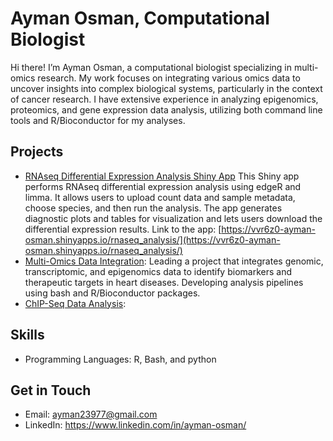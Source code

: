 # Ayman Osman, Computational Biologist
Hi there! I’m Ayman Osman, a computational biologist specializing in multi-omics research. My work focuses on integrating various omics data to uncover insights into complex biological systems, particularly in the context of cancer research. I have extensive experience in analyzing epigenomics, proteomics, and gene expression data analysis, utilizing both command line tools and R/Bioconductor for my analyses.

## Projects
- [RNAseq Differential Expression Analysis Shiny App](https://github.com/osman12345/RNAseq_analysis) This Shiny app performs RNAseq differential expression analysis using edgeR and limma. It allows users to upload count data and sample metadata, choose species, and then run the analysis. The app generates diagnostic plots and tables for visualization and lets users download the differential expression results.
Link to the app:
  [https://vvr6z0-ayman-osman.shinyapps.io/rnaseq_analysis/](https://vvr6z0-ayman-osman.shinyapps.io/rnaseq_analysis/)
- [Multi-Omics Data Integration](https://github.com/osman12345/Multi-Omics-Data-Integration): Leading a project that integrates genomic, transcriptomic, and epigenomics data to identify biomarkers and therapeutic targets in heart diseases. Developing analysis pipelines using bash and R/Bioconductor packages.
- [ChIP-Seq Data Analysis](https://github.com/osman12345/ChIP-Seq-Data-Analysis):
## Skills
- Programming Languages: R, Bash, and python

## Get in Touch
- Email: ayman23977@gmail.com
- LinkedIn: https://www.linkedin.com/in/ayman-osman/

  
